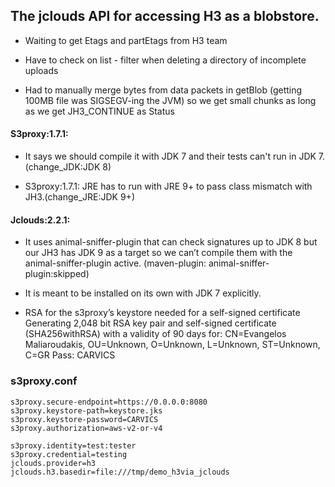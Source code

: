 
## The jclouds API for accessing H3 as a blobstore.


* Waiting to get Etags and partEtags from H3 team


* Have to check on list - filter when deleting a directory of incomplete uploads


* Had to manually merge bytes from data packets in getBlob (getting 100MB file was SIGSEGV-ing the JVM) so we get small chunks as long as we get JH3_CONTINUE as Status


#### S3proxy:1.7.1:
 
 - It says we should compile it with JDK 7 and their tests can't run in JDK 7.(change_JDK:JDK 8)
 
 - S3proxy:1.7.1: JRE has to run with JRE 9+ to pass class mismatch with JH3.(change_JRE:JDK 9+)


#### Jclouds:2.2.1: 

 - It uses animal-sniffer-plugin that can check signatures up to JDK 8 but our JH3 has JDK 9 as a target so we can’t compile them with the animal-sniffer-plugin    active. (maven-plugin: animal-sniffer-plugin:skipped)
 
 - It is meant to be installed on its own with JDK 7 explicitly.


* RSA for the s3proxy’s keystore needed for a self-signed certificate
 Generating 2,048 bit RSA key pair and self-signed certificate (SHA256withRSA) with a validity of 90 days for: CN=Evangelos Maliaroudakis, OU=Unknown, O=Unknown, L=Unknown, ST=Unknown, C=GR
Pass: CARVICS

### s3proxy.conf
```properties
s3proxy.secure-endpoint=https://0.0.0.0:8080
s3proxy.keystore-path=keystore.jks
s3proxy.keystore-password=CARVICS
s3proxy.authorization=aws-v2-or-v4

s3proxy.identity=test:tester
s3proxy.credential=testing
jclouds.provider=h3
jclouds.h3.basedir=file:///tmp/demo_h3via_jclouds
```
